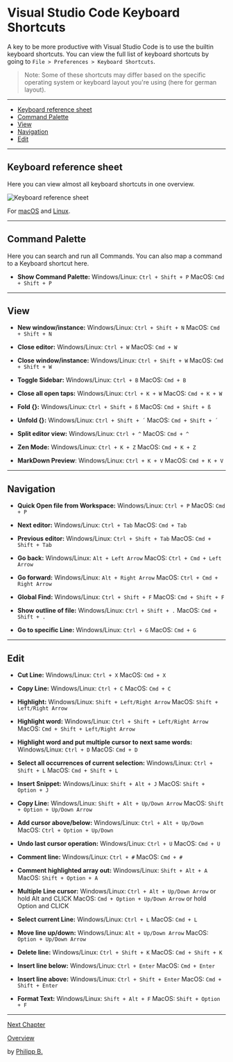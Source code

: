 # Visual Studio Code Keyboard Shortcuts

A key to be more productive with Visual Studio Code is to use the builtin keyboard shortcuts. You can view the full list of keyboard shortcuts by going to `File > Preferences > Keyboard Shortcuts`.

> Note: Some of these shortcuts may differ based on the specific operating system or keyboard layout you're using (here for german layout).

---

* [Keyboard reference sheet](#keyboard-reference-sheet)
* [Command Palette](#command-palette)
* [View](#view)
* [Navigation](#navigation)
* [Edit](#edit)

---

## Keyboard reference sheet

Here you can view almost all keyboard shortcuts in one overview.

![Keyboard reference sheet](https://code.visualstudio.com/assets/docs/getstarted/tips-and-tricks/KeyboardReferenceSheet.png)

For [macOS](https://code.visualstudio.com/shortcuts/keyboard-shortcuts-macos.pdf) and [Linux](https://code.visualstudio.com/shortcuts/keyboard-shortcuts-linux.pdf).

---

## Command Palette

Here you can search and run all Commands. You can also map a command to a Keyboard shortcut here.

* **Show Command Palette:**
Windows/Linux: `Ctrl + Shift + P`  MacOS: `Cmd + Shift + P`

---

## View

* **New window/instance:**
Windows/Linux: `Ctrl + Shift + N`  MacOS: `Cmd + Shift + N`

* **Close editor:**
Windows/Linux: `Ctrl + W`  MacOS: `Cmd + W`

* **Close window/instance:**
Windows/Linux: `Ctrl + Shift + W`  MacOS: `Cmd + Shift + W`

* **Toggle Sidebar:**
Windows/Linux: `Ctrl + B`  MacOS: `Cmd + B`

* **Close all open taps:**
Windows/Linux: `Ctrl + K + W`  MacOS: `Cmd + K + W`

* **Fold {}:**
Windows/Linux: `Ctrl + Shift + ß`  MacOS: `Cmd + Shift + ß`

* **Unfold {}:**
Windows/Linux: `Ctrl + Shift + ´`  MacOS: `Cmd + Shift + ´`

* **Split editor view:**
Windows/Linux: `Ctrl + ^`  MacOS: `Cmd + ^`

* **Zen Mode:**
Windows/Linux: `Ctrl + K + Z`  MacOS: `Cmd + K + Z`

* **MarkDown Preview**:
Windows/Linux: `Ctrl + K + V`  MacOS: `Cmd + K + V`

---

## Navigation

* **Quick Open file from Workspace:**
Windows/Linux: `Ctrl + P`  MacOS: `Cmd + P`

* **Next editor:**
Windows/Linux: `Ctrl + Tab`  MacOS: `Cmd + Tab`

* **Previous editor:**
Windows/Linux: `Ctrl + Shift + Tab`  MacOS: `Cmd + Shift + Tab`

* **Go back:**
Windows/Linux: `Alt + Left Arrow` MacOS: `Ctrl + Cmd + Left Arrow`

* **Go forward:**
Windows/Linux: `Alt + Right Arrow` MacOS: `Ctrl + Cmd + Right Arrow`

* **Global Find:**
Windows/Linux: `Ctrl + Shift + F`  MacOS: `Cmd + Shift + F`

* **Show outline of file:**
Windows/Linux: `Ctrl + Shift + .`  MacOS: `Cmd + Shift + .`

* **Go to specific Line:**
Windows/Linux: `Ctrl + G`  MacOS: `Cmd + G`

---

## Edit

* **Cut Line:**
Windows/Linux: `Ctrl + X`  MacOS: `Cmd + X`

* **Copy Line:**
Windows/Linux: `Ctrl + C`  MacOS: `Cmd + C`

* **Highlight:**
Windows/Linux: `Shift + Left/Right Arrow`  MacOS: `Shift + Left/Right Arrow`

* **Highlight word:**
Windows/Linux: `Ctrl + Shift + Left/Right Arrow`  MacOS: `Cmd + Shift + Left/Right Arrow`

* **Highlight word and put multiple cursor to next same words:**
Windows/Linux: `Ctrl + D`  MacOS: `Cmd + D`

* **Select all occurrences of current selection:**
Windows/Linux: `Ctrl + Shift + L`  MacOS: `Cmd + Shift + L`

* **Insert Snippet:**
Windows/Linux: `Shift + Alt + J`  MacOS: `Shift + Option + J`

* **Copy Line:**
Windows/Linux: `Shift + Alt + Up/Down Arrow`  MacOS: `Shift + Option + Up/Down Arrow`

* **Add cursor above/below:**
Windows/Linux: `Ctrl + Alt + Up/Down`  MacOS: `Ctrl + Option + Up/Down`

* **Undo last cursor operation:**
Windows/Linux: `Ctrl + U`  MacOS: `Cmd + U`

* **Comment line:**
Windows/Linux: `Ctrl + #`  MacOS: `Cmd + #`

* **Comment highlighted array out:**
Windows/Linux: `Shift + Alt + A`  MacOS: `Shift + Option + A`

* **Multiple Line cursor:**
Windows/Linux: `Ctrl + Alt + Up/Down Arrow` or hold Alt and CLICK MacOS: `Cmd + Option + Up/Down Arrow` or hold Option and CLICK

* **Select current Line:**
Windows/Linux: `Ctrl + L`  MacOS: `Cmd + L`

* **Move line up/down:**
Windows/Linux: `Alt + Up/Down Arrow`  MacOS: `Option + Up/Down Arrow`

* **Delete line:**
Windows/Linux: `Ctrl + Shift + K`  MacOS: `Cmd + Shift + K`

* **Insert line below:**
Windows/Linux: `Ctrl + Enter`  MacOS: `Cmd + Enter`

* **Insert line above:**
Windows/Linux: `Ctrl + Shift + Enter`  MacOS: `Cmd + Shift + Enter`

* **Format Text:**
Windows/Linux: `Shift + Alt + F`  MacOS: `Shift + Option + F`

---

[Next Chapter](EssentialExtensions.md)

[Overview](../README.md)

by [Philipp B.](https://github.com/phil1436)
